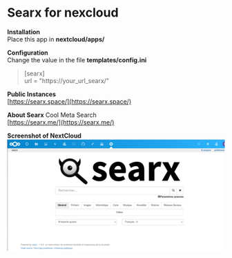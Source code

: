 # Searx for nexcloud

**Installation**  
Place this app in **nextcloud/apps/**  
  
**Configuration**  
Change the value in the file **templates/config.ini**

>[searx]  
>url = "https://your_url_searx/"  
  
**Public Instances**  
[https://searx.space/](https://searx.space/)  
  
  
**About Searx** Cool Meta Search  
[https://searx.me/](https://searx.me/)     
  
  
**Screenshot of NextCloud**  
![Alt text](https://github.com/guylux/searx/blob/master/nextcloud-searx.png?raw=true "Title")
